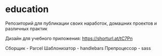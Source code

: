 # education
Репозиторий для публикации своих наработок, домашних проектов и различных практик

Дизайн для учебного приложения: https://shorturl.at/tC7Pn

Сборщик - Parcel
Шаблонизатор - handlebars
Препроцессор - sass